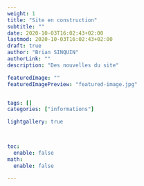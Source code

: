 ```yaml
---
weight: 1
title: "Site en construction"
subtitle: ""
date: 2020-10-03T16:02:43+02:00
lastmod: 2020-10-03T16:02:43+02:00
draft: true
author: "Brian SINQUIN"
authorLink: ""
description: "Des nouvelles du site"

featuredImage: ""
featuredImagePreview: "featured-image.jpg"


tags: []
categories: ["informations"]

lightgallery: true



toc:
  enable: false
math:
  enable: false

---
```


<!--more-->

